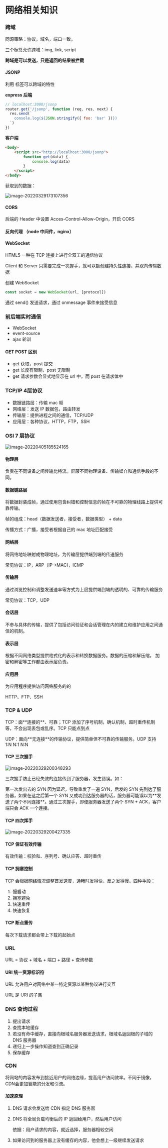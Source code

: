 # 网络相关知识

### 跨域

同源策略：协议，域名，端口一致。

三个标签允许跨域：img, link, script

**跨域是可以发送，只是返回的结果被拦截**

#### JSONP

利用 标签可以跨域的特性

**express 后端**

```js
// localhost:3000/jsonp
router.get('/jsonp', function (req, res, next) {
  res.send(`
    console.log(${JSON.stringify({ foo: 'bar' })})
  `)
})
```

**客户端**

```html
<body>
    <script src="http://localhost:3000/jsonp">
        function get(data) {
            console.log(data)
        }
    </script>
</body>     
```

获取到的数据：

![image-20220329173107356](../.gitbook/assets/image-20220329173107356.png)

#### CORS

后端的 Header 中设置 Acces-Control-Allow-Origin，开启 CORS

#### 反向代理 （node 中间件，nginx）

#### WebSocket

HTML5 一种在 TCP 连接上进行全双工的通信协议

Client 和 Server 只需要完成一次握手，就可以额创建持久性连接，并双向传输数据

创建 WebSocket

```js
const socket = new WebSocket(url, [protocol])
```

通过 send() 发送请求，通过 onmessage 事件来接受信息

### 前后端实时通信

* WebSocket
* event-source
* ajax 轮训

#### GET POST 区别

* get 获取，post 提交
* get 长度有限制，post 无限制
* get 请求参数会显式地显示在 url 中，而 post 在请求体中

### TCP/IP 4层协议

* 数据链路层：传输 mac 帧
* 网络层：发送 IP 数据包，路由转发
* 传输层：提供进程之间的通信，TCP/UDP
* 应用层：各种协议，HTTP，FTP，SSH

### OSI 7 层协议

![image-20220405185524165](../.gitbook/assets/image-20220405185524165.png)

#### 物理层

负责在不同设备之间传输比特流。屏蔽不同物理设备、传输媒介和通信手段的不同。

#### 数据链路层

将数据封装成帧，通过使用包含纠错和控制信息的帧在不可靠的物理线路上提供可靠传输。

帧的组成：head（数据发送者，接受者，数据类型） + data

传播方式：广播，接受者根据自己的 mac 地址匹配接受

#### 网络层

将网络地址映射成物理地址，为传输层提供端到端的传送服务

常见协议：IP，ARP（IP->MAC)，ICMP

#### 传输层

通过浏览控制和调整发送速率等方式为上层提供端到端的透明的、可靠的传输服务

常见协议：TCP，UDP

#### 会话层

不参与具体的传输，提供了包括访问验证和会话管理在内的建立和维护应用之间通信的机制。

#### 表示层

根据不同网络类型提供格式化的表示和转换数据服务。数据的压缩和解压缩， 加密和解密等工作都由表示层负责。

#### 应用层

为应用程序提供访问网络服务的的

HTTP、FTP、SSH

### TCP & UDP

TCP：面\*\*连接的\*\*、可靠；TCP 添加了序号机制，确认机制，超时重传机制等，不会出现丢包或乱序。TCP 只能点到点

UDP：面向\*\*无连接\*\*的传输协议，提供简单但不可靠的传输服务。UDP 支持 1:N N:1 N:N

#### TCP 三次握手

![image-20220329200348293](../.gitbook/assets/image-20220329200348293.png)

三次握手防止已经失效的连接传到了服务器，发生错误。如：

第一次发出去的 SYN 因为延迟，导致重发了一遍 SYN，后发的 SYN 先到达了服务器，如果在这之后第一个 SYN 又成功到达服务器的话，服务器可能误以为\*\*发送了两个不同连接\*\*。通过三次握手，即便服务器发送了两个 SYN + ACK，客户端只会 ACK 一个连接。

#### TCP 四次挥手

![image-20220329200427335](../.gitbook/assets/image-20220329200427335.png)

#### TCP 保证有效传输

有效传输：校验和、序列号、确认应答、超时重传

#### TCP 拥塞控制

TCP 会根据网络情况调整首发速度，通畅时发得快，反之发得慢。四种手段：

1. 慢启动
2. 拥塞避免
3. 快速重传
4. 快速恢复

#### TCP 断点重传

每次下载请求都会带上下载的起始点

### URL

URL = 协议 + 域名 + 端口 + 路径 + 查询参数

#### URI 统一资源标识符

URL 允许用户对网络中某一特定资源以某种协议进行交互

URL 是 URI 的子集

### DNS 查询过程

1. 提出请求
2. 查找本地缓存
3. 若没有命中缓存，直接向根域名服务器发送请求，根域名返回根的子域的 DNS 服务器
4. 递归上一步操作知道查到正确记录
5. 保存缓存

### CDN

将网站的内容发布到接近用户的网络边缘，提高用户访问效率。不同于镜像，CDN会更加智能的分发和引流。

#### 加速原理

1. DNS 请求会发送给 CDN 指定 DNS 服务器
2.  DNS 将全局负载均衡后的 IP 返回给用户，然后用户访问

    依据：用户请求的内容，就近选择，服务器相较空闲
3. 如果访问到的服务器上没有缓存的内容，他会想上一级继续发送请求
